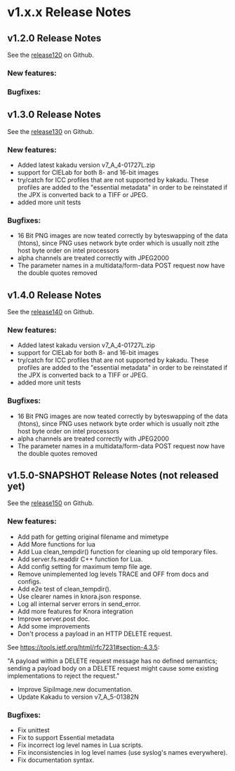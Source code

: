 v1.x.x Release Notes
====================

v1.2.0 Release Notes
--------------------

See the
[release120](https://github.com/dhlab-basel/Sipi/releases/tag/v1.2.0) on
Github.

### New features:

### Bugfixes:

v1.3.0 Release Notes
--------------------

See the
[release130](https://github.com/dhlab-basel/Sipi/releases/tag/v1.3.0) on
Github.

### New features:

-   Added latest kakadu version v7\_A\_4-01727L.zip
-   support for CIELab for both 8- and 16-bit images
-   try/catch for ICC profiles that are not supported by kakadu. These
    profiles are added to the "essential metadata" in order to be
    reinstated if the JPX is converted back to a TIFF or JPEG.
-   added more unit tests

### Bugfixes:

-   16 Bit PNG images are now teated correctly by byteswapping of the
    data (htons), since PNG uses network byte order which is usually
    noit zthe host byte order on intel processors
-   alpha channels are treated correctly with JPEG2000
-   The parameter names in a multidata/form-data POST request now have
    the double quotes removed

v1.4.0 Release Notes
--------------------

See the
[release140](https://github.com/dhlab-basel/Sipi/releases/tag/v1.4.0) on
Github.

### New features:

-   Added latest kakadu version v7\_A\_4-01727L.zip
-   support for CIELab for both 8- and 16-bit images
-   try/catch for ICC profiles that are not supported by kakadu. These
    profiles are added to the "essential metadata" in order to be
    reinstated if the JPX is converted back to a TIFF or JPEG.
-   added more unit tests

### Bugfixes:

-   16 Bit PNG images are now teated correctly by byteswapping of the
    data (htons), since PNG uses network byte order which is usually
    noit zthe host byte order on intel processors
-   alpha channels are treated correctly with JPEG2000
-   The parameter names in a multidata/form-data POST request now have
    the double quotes removed

v1.5.0-SNAPSHOT Release Notes (not released yet)
------------------------------------------------

See the
[release150](https://github.com/dhlab-basel/Sipi/releases/tag/v1.5.0) on
Github.

### New features:

-   Add path for getting original filename and mimetype
-   Add More functions for lua
-   Add Lua clean\_tempdir() function for cleaning up old
    temporary files.
-   Add server.fs.readdir C++ function for Lua.
-   Add config setting for maximum temp file age.
-   Remove unimplemented log levels TRACE and OFF from docs and configs.
-   Add e2e test of clean\_tempdir().
-   Use clearer names in knora.json response.
-   Log all internal server errors in send\_error.
-   Add more features for Knora integration
-   Improve server.post doc.
-   Add some improvements
-   Don't process a payload in an HTTP DELETE request.

See <https://tools.ietf.org/html/rfc7231#section-4.3.5>:

"A payload within a DELETE request message has no defined semantics;
sending a payload body on a DELETE request might cause some existing
implementations to reject the request."

-   Improve SipiImage.new documentation.
-   Update Kakadu to version v7\_A\_5-01382N

### Bugfixes:

-   Fix unittest
-   Fix to support Essential metadata
-   Fix incorrect log level names in Lua scripts.
-   Fix inconsistencies in log level names (use syslog's
    names everywhere).
-   Fix documentation syntax.

